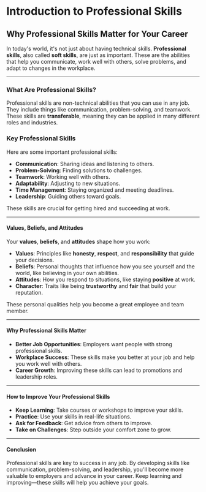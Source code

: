 # Introduction to Professional Skills
## Why Professional Skills Matter for Your Career

In today's world, it's not just about having technical skills. **Professional skills**, also called **soft skills**, are just as important. These are the abilities that help you communicate, work well with others, solve problems, and adapt to changes in the workplace.

---

### What Are Professional Skills?

Professional skills are non-technical abilities that you can use in any job. They include things like communication, problem-solving, and teamwork. These skills are **transferable**, meaning they can be applied in many different roles and industries.

### Key Professional Skills

Here are some important professional skills:

- **Communication**: Sharing ideas and listening to others.
- **Problem-Solving**: Finding solutions to challenges.
- **Teamwork**: Working well with others.
- **Adaptability**: Adjusting to new situations.
- **Time Management**: Staying organized and meeting deadlines.
- **Leadership**: Guiding others toward goals.

These skills are crucial for getting hired and succeeding at work.

---

#### Values, Beliefs, and Attitudes

Your **values**, **beliefs**, and **attitudes** shape how you work:

- **Values**: Principles like **honesty**, **respect**, and **responsibility** that guide your decisions.
- **Beliefs**: Personal thoughts that influence how you see yourself and the world, like believing in your own abilities.
- **Attitudes**: How you respond to situations, like staying **positive** at work.
- **Character**: Traits like being **trustworthy** and **fair** that build your reputation.

These personal qualities help you become a great employee and team member.

---

#### Why Professional Skills Matter

- **Better Job Opportunities**: Employers want people with strong professional skills.
- **Workplace Success**: These skills make you better at your job and help you work well with others.
- **Career Growth**: Improving these skills can lead to promotions and leadership roles.

---

#### How to Improve Your Professional Skills

- **Keep Learning**: Take courses or workshops to improve your skills.
- **Practice**: Use your skills in real-life situations.
- **Ask for Feedback**: Get advice from others to improve.
- **Take on Challenges**: Step outside your comfort zone to grow.

---

#### Conclusion

Professional skills are key to success in any job. By developing skills like communication, problem-solving, and leadership, you'll become more valuable to employers and advance in your career. Keep learning and improving—these skills will help you achieve your goals.